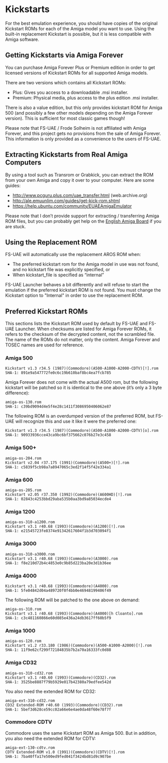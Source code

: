 # Kickstarts

For the best emulation experience, you should have copies of the original
Kickstart ROMs for each of the Amiga model you want to use. Using the
built-in replacement Kickstart is possible, but it is less compatible with
Amiga software.

## Getting Kickstarts via Amiga Forever

You can purchase Amiga Forever Plus or Premium edition in order to get
licensed versions of Kickstart ROMs for all supported Amiga models.

There are two versions which contains all Kickstart ROMs:

* Plus: Gives you access to a downloadable .msi installer.
* Premium: Physical media, plus access to the plus edition .msi installer. 

There is also a value edition, but this only provides kickstart ROM for
Amiga 500 (and possibly a few other models depending on the Amiga Forever
version). This is sufficient for most classic games though!

Please note that FS-UAE / Frode Solheim is not affiliated with Amiga Forever,
and this project gets no provisions from the sale of Amiga Forever.
This information is only provided as a convenience to the users of FS-UAE.

## Extracting Kickstarts from Real Amiga Computers

By using a tool such as Transrom or Grabkick, you can extract the ROM from
your own Amiga and copy it over to your computer. Here are some guides:

* http://www.pcguru.plus.com/uae_transfer.html (web.archive.org)
* http://ale.emuunlim.com/guides/get-kick-rom.shtml
* https://help.ubuntu.com/community/EUAEAmigaEmulator

Please note that I don’t provide support for extracting / transferring
Amiga ROM files, but you can probably get help on the
[English Amiga Board](http://eab.abime.net/) if you are stuck.

## Using the Replacement ROM

FS-UAE will automatically use the replacement AROS ROM when:

* The preferred kickstart rom for the Amiga model in use was not found,
  and no kickstart file was explicitly specified, or
* When kickstart_file is specified as “internal”

FS-UAE Launcher behaves a bit differently and will refuse to start the
emulation if the preferred kickstart ROM is not found. You must change the
Kickstart option to "Internal" in order to use the replacement ROM.

## Preferred Kickstart ROMs

This sections lists the Kickstart ROM used by default by FS-UAE and
FS-UAE Launcher. When checksums are listed for Amiga Forever ROMs, it refers
to the checksum of the decrypted content, not the scrambled file. The name
of the ROMs do not matter, only the content. Amiga Forever and TOSEC names
are used for reference.

### Amiga 500

    Kickstart v1.3 r34.5 (1987)(Commodore)(A500-A1000-A2000-CDTV)[!].rom
    SHA-1: 891e9a547772fe0c6c19b610baf8bc4ea7fcb785

Amiga Forever does not come with the actual A500 rom, but the following
kickstart will be patched so it is identical to the one above (it’s only a
3 byte difference):

    amiga-os-130.rom
    SHA-1: c39bd9094d4e5f4e28c1411f3086950406062e87

The following ROM is an overdumped version of the preferred ROM, but FS-UAE
will recognize this and use it like it were the preferred one:

    Kickstart v1.3 r34.5 (1987)(Commodore)(A500-A1000-A2000-CDTV)[o].rom
    SHA-1: 90933936cce43ca9bc6bf375662c076b27e3c458

### Amiga 500+

    amiga-os-204.rom
    Kickstart v2.04 r37.175 (1991)(Commodore)(A500+)[!].rom
    SHA-1: c5839f5cb98a7a8947065c3ed2f14f5f42e334a1

### Amiga 600

    amiga-os-205.rom
    Kickstart v2.05 r37.350 (1992)(Commodore)(A600HD)[!].rom
    SHA-1: 02843c4253bbd29aba535b0aa3bd9a85034ecde4

### Amiga 1200

    amiga-os-310-a1200.rom
    Kickstart v3.1 r40.68 (1993)(Commodore)(A1200)[!].rom
    SHA-1: e21545723fe8374e91342617604f1b3d703094f1

### Amiga 3000

    amiga-os-310-a3000.rom
    Kickstart v3.1 r40.68 (1993)(Commodore)(A3000).rom
    SHA-1: f8e210d72b4c4853e0c9b85d223ba20e3d1b36ee

### Amiga 4000

    Kickstart v3.1 r40.68 (1993)(Commodore)(A4000).rom
    SHA-1: 5fe04842d04a489720f0f4bb0e46948199406f49

The following ROM will be patched to the one above on demand:

    amiga-os-310.rom
    Kickstart v3.1 r40.68 (1993)(Commodore)(A4000)[h Cloanto].rom
    SHA-1: c3c481160866e60d085e436a24db3617ff60b5f9

### Amiga 1000

    amiga-os-120.rom
    Kickstart v1.2 r33.180 (1986)(Commodore)(A500-A1000-A2000)[!].rom
    SHA-1: 11f9e62cf299f72184835b7b2a70a16333fc0d88

### Amiga CD32

    amiga-os-310-cd32.rom
    Kickstart v3.1 r40.60 (1993)(Commodore)(CD32).rom
    SHA-1: 3525be8887f79b5929e017b42380a79edfee542d

You also need the extended ROM for CD32:

    amiga-ext-310-cd32.rom
    CD32 Extended-ROM r40.60 (1993)(Commodore)(CD32).rom
    SHA-1: 5bef3d628ce59cc02a66e6e4ae0da48f60e78f7f

### Commodore CDTV

Commodore uses the same Kickstart ROM as Amiga 500. But in addition, you also
need the extended ROM for CDTV:

    amiga-ext-130-cdtv.rom
    CDTV Extended-ROM v1.0 (1991)(Commodore)(CDTV)[!].rom
    SHA-1: 7ba40ffa17e500ed9fed041f3424bd81d9c907be
